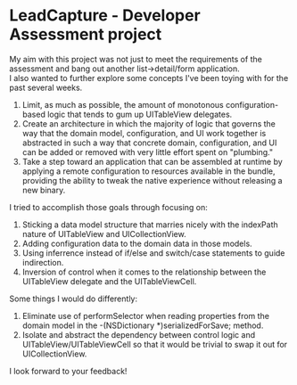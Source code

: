 LeadCapture - Developer Assessment project
==========================================

My aim with this project was not just to meet the requirements of the assessment and bang out another list->detail/form application.  
I also wanted to further explore some concepts I've been toying with for the past several weeks.

1. Limit, as much as possible, the amount of monotonous configuration-based logic that tends to gum up UITableView delegates.
2. Create an architecture in which the majority of logic that governs the way that the domain model, configuration, and UI work together is abstracted in such a way that concrete domain, configuration, and UI can be added or removed with very little effort spent on "plumbing."
3. Take a step toward an application that can be assembled at runtime by applying a remote configuration to resources available in the bundle, providing the ability to tweak the native experience without releasing a new binary.

I tried to accomplish those goals through focusing on:

1. Sticking a data model structure that marries nicely with the indexPath nature of UITableView and UICollectionView.
2. Adding configuration data to the domain data in those models.
3. Using inferrence instead of if/else and switch/case statements to guide indirection.
4. Inversion of control when it comes to the relationship between the UITableView delegate and the UITableViewCell.

Some things I would do differently:

1. Eliminate use of performSelector when reading properties from the domain model in the -(NSDictionary *)serializedForSave; method.
2. Isolate and abstract the dependency between control logic and UITableView/UITableViewCell so that it would be trivial to swap it out for UICollectionView.

I look forward to your feedback!